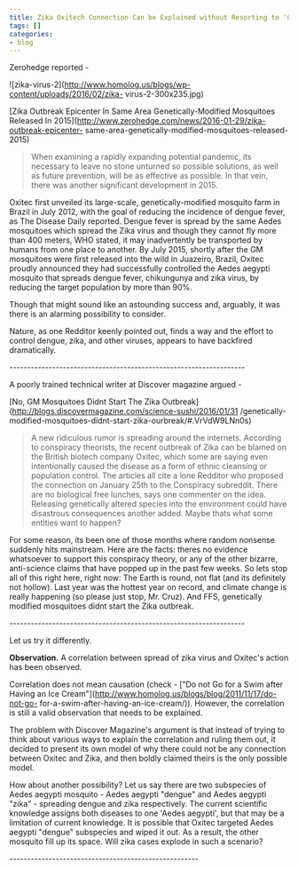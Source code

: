 ```yaml
---
title: Zika Oxitech Connection Can be Explained without Resorting to 'Conspiracies'
tags: []
categories:
- blog
---
```

Zerohedge reported -
<!--more-->

![zika-virus-2](http://www.homolog.us/blogs/wp-content/uploads/2016/02/zika-
virus-2-300x235.jpg)

[Zika Outbreak Epicenter In Same Area Genetically-Modified Mosquitoes Released
In 2015](http://www.zerohedge.com/news/2016-01-29/zika-outbreak-epicenter-
same-area-genetically-modified-mosquitoes-released-2015)

> When examining a rapidly expanding potential pandemic, its necessary to
leave no stone unturned so possible solutions, as well as future prevention,
will be as effective as possible. In that vein, there was another significant
development in 2015.

Oxitec first unveiled its large-scale, genetically-modified mosquito farm in
Brazil in July 2012, with the goal of reducing the incidence of dengue fever,
as The Disease Daily reported. Dengue fever is spread by the same Aedes
mosquitoes which spread the Zika virus and though they cannot fly more than
400 meters, WHO stated, it may inadvertently be transported by humans from one
place to another. By July 2015, shortly after the GM mosquitoes were first
released into the wild in Juazeiro, Brazil, Oxitec proudly announced they had
successfully controlled the Aedes aegypti mosquito that spreads dengue fever,
chikungunya and zika virus, by reducing the target population by more than
90%.

Though that might sound like an astounding success and, arguably, it was there
is an alarming possibility to consider.

Nature, as one Redditor keenly pointed out, finds a way and the effort to
control dengue, zika, and other viruses, appears to have backfired
dramatically.

\------------------------------------------------------------------

A poorly trained technical writer at Discover magazine argued -

[No, GM Mosquitoes Didnt Start The Zika
Outbreak](http://blogs.discovermagazine.com/science-sushi/2016/01/31
/genetically-modified-mosquitoes-didnt-start-zika-ourbreak/#.VrVdW9LNn0s)

> A new ridiculous rumor is spreading around the internets. According to
conspiracy theorists, the recent outbreak of Zika can be blamed on the British
biotech company Oxitec, which some are saying even intentionally caused the
disease as a form of ethnic cleansing or population control. The articles all
cite a lone Redditor who proposed the connection on January 25th to the
Conspiracy subreddit. There are no biological free lunches, says one commenter
on the idea. Releasing genetically altered species into the environment could
have disastrous consequences another added. Maybe thats what some entities
want to happen?

For some reason, its been one of those months where random nonsense suddenly
hits mainstream. Here are the facts: theres no evidence whatsoever to support
this conspiracy theory, or any of the other bizarre, anti-science claims that
have popped up in the past few weeks. So lets stop all of this right here,
right now: The Earth is round, not flat (and its definitely not hollow). Last
year was the hottest year on record, and climate change is really happening
(so please just stop, Mr. Cruz). And FFS, genetically modified mosquitoes
didnt start the Zika outbreak.

\------------------------------------------------------------------

Let us try it differently.

**Observation.** A correlation between spread of zika virus and Oxitec's action has been observed. 

Correlation does not mean causation (check - ["Do not Go for a Swim after
Having an Ice Cream"](http://www.homolog.us/blogs/blog/2011/11/17/do-not-go-
for-a-swim-after-having-an-ice-cream/)). However, the correlation is still a
valid observation that needs to be explained.

The problem with Discover Magazine's argument is that instead of trying to
think about various ways to explain the correlation and ruling them out, it
decided to present its own model of why there could not be any connection
between Oxitec and Zika, and then boldly claimed theirs is the only possible
model.

How about another possibility? Let us say there are two subspecies of Aedes
aegypti mosquito - Aedes aegypti "dengue" and Aedes aegypti "zika" - spreading
dengue and zika respectively. The current scientific knowledge assigns both
diseases to one 'Aedes aegypti', but that may be a limitation of current
knowledge. It is possible that Oxitec targeted Aedes aegypti "dengue"
subspecies and wiped it out. As a result, the other mosquito fill up its
space. Will zika cases explode in such a scenario?

\-----------------------------------------------------

